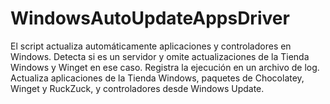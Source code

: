 # WindowsAutoUpdateAppsDriver
El script actualiza automáticamente aplicaciones y controladores en Windows. Detecta si es un servidor y omite actualizaciones de la Tienda Windows y Winget en ese caso. Registra la ejecución en un archivo de log. Actualiza aplicaciones de la Tienda Windows, paquetes de Chocolatey, Winget y RuckZuck, y controladores desde Windows Update.
